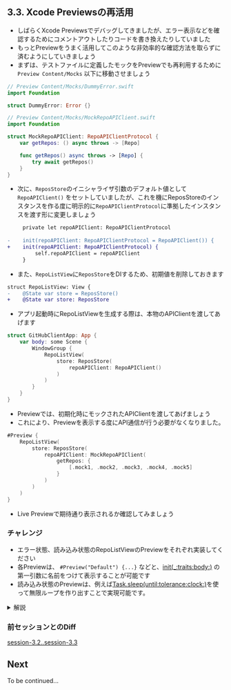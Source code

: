 ## 3.3. Xcode Previewsの再活用
- しばらくXcode Previewsでデバッグしてきましたが、エラー表示などを確認するためにコメントアウトしたりコードを書き換えたりしていました
- もっとPreviewをうまく活用してこのような非効率的な確認方法を取らずに済むようにしていきましょう
- まずは、テストファイルに定義したモックをPreviewでも再利用するために `Preview Content/Mocks` 以下に移動させましょう

```swift
// Preview Content/Mocks/DummyError.swift
import Foundation

struct DummyError: Error {}
```

```swift
// Preview Content/Mocks/MockRepoAPIClient.swift
import Foundation

struct MockRepoAPIClient: RepoAPIClientProtocol {
    var getRepos: () async throws -> [Repo]

    func getRepos() async throws -> [Repo] {
        try await getRepos()
    }
}
```
- 次に、`ReposStore`のイニシャライザ引数のデフォルト値として `RepoAPIClient()` をセットしていましたが、これを機にReposStoreのインスタンスを作る度に明示的に`RepoAPIClientProtocol`に準拠したインスタンスを渡す形に変更しましょう
```diff 
     private let repoAPIClient: RepoAPIClientProtocol
 
-    init(repoAPIClient: RepoAPIClientProtocol = RepoAPIClient()) {
+    init(repoAPIClient: RepoAPIClientProtocol) {
         self.repoAPIClient = repoAPIClient
     }
```
- また、`RepoListView`に`ReposStore`をDIするため、初期値を削除しておきます

```diff
struct RepoListView: View {
-    @State var store = ReposStore()
+    @State var store: ReposStore
```

- アプリ起動時にRepoListViewを生成する際は、本物のAPIClientを渡してあげます
```swift
struct GitHubClientApp: App {
    var body: some Scene {
        WindowGroup {
            RepoListView(
                store: ReposStore(
                    repoAPIClient: RepoAPIClient()
                )
            )
        }
    }
}
```

- Previewでは、初期化時にモックされたAPIClientを渡してあげましょう
- これにより、Previewを表示する度にAPI通信が行う必要がなくなりました。
```swift
#Preview {
    RepoListView(
        store: ReposStore(
            repoAPIClient: MockRepoAPIClient(
                getRepos: {
                    [.mock1, .mock2, .mock3, .mock4, .mock5]
                }
            )
        )
    )
}
```

- Live Previewで期待通り表示されるか確認してみましょう
    
### チャレンジ
- エラー状態、読み込み状態のRepoListViewのPreviewをそれぞれ実装してください
- 各Previewは、 `#Preview("Default") {...}` などと、[init(_:traits:body:)](https://developer.apple.com/documentation/developertoolssupport/preview/init(_:traits:body:)-8pemr) の第一引数に名前をつけて表示することが可能です
- 読み込み状態のPreviewは、例えば[Task.sleep(until:tolerance:clock:)](https://developer.apple.com/documentation/swift/task/sleep(until:tolerance:clock:))を使って無限ループを作り出すことで実現可能です。

<details>
    <summary>解説</summary>


#### エラー状態のPreview
RepoListViewを追加して、MockRepoAPIClientのerrorに`DummyError()`を渡すことで実現可能です。

```swift
#Preview("Error") {
    RepoListView(
        store: ReposStore(
            repoAPIClient: MockRepoAPIClient(
                getRepos: {
                    throw DummyError()
                }
            )
        )
    )
}
```

Previewの上部にErrorというタブが表示されました、これをクリックすればエラー状態のPreviewを確認することができます

<img src="https://user-images.githubusercontent.com/17004375/234429326-f8a275c4-3f92-409a-9562-61998df9fb95.png" width="300" />

#### 読み込み状態のPreview
例えば、一秒待つ処理を無限ループさせることで実現可能です。
```swift
#Preview("Loading") {
    RepoListView(
        store: ReposStore(
            repoAPIClient: MockRepoAPIClient(
                getRepos: {
                    while true {
                        try await Task.sleep(until: .now + .seconds(1))
                    }
                }
            )
        )
    )
}
```

</details>

### 前セッションとのDiff
[session-3.2..session-3.3](https://github.com/mixigroup/ios-swiftui-training/compare/session-3.2..session-3.3)

## Next
To be continued...

